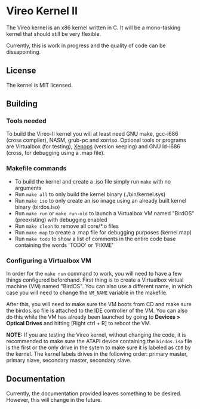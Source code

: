 # Vireo Kernel II

The Vireo kernel is an x86 kernel written in C. It will be a mono-tasking kernel that should still be very flexible.

Currently, this is work in progress and the quality of code can be dissapointing.

## License
The kernel is MIT licensed.

## Building

### Tools needed
To build the Vireo-II kernel you will at least need GNU make, gcc-i686 (cross compiler), NASM, grub-pc and xorriso. Optional tools or programs are Virtualbox (for testing), [Xenops](https://github.com/m44rtn/xenops) (version keeping) and GNU ld-i686 (cross, for debugging using a .map file).

### Makefile commands
- To build the kernel and create a .iso file simply run `make` with no arguments
- Run `make all` to only build the kernel binary (./bin/kernel.sys)
- Run `make iso` to only create an iso image using an already built kernel binary (birdos.iso)
- Run `make run` or `make run-old` to launch a Virtualbox VM named "BirdOS" (preexisting) with debugging enabled
- Run `make clean` to remove all core/*.o files
- Run `make map` to create a .map file for debugging purposes (kernel.map)
- Run `make todo` to show a list of comments in the entire code base containing the words 'TODO' or 'FIXME'

### Configuring a Virtualbox VM
In order for the `make run` command to work, you will need to have a few things configured beforehand. First thing is to create a Virtualbox virtual machine (VM) named "BirdOS". You can also use a different name, in which case you will need to change the `VM_NAME` variable in the makefile.

After this, you will need to make sure the VM boots from CD and make sure the birdos.iso file is attached to the IDE controller of the VM. You can also do this while the VM has already been launched by going to **Devices > Optical Drives** and hitting [Right ctrl + R] to reboot the VM.

**NOTE:** If you are testing the Vireo kernel, without changing the code, it is recommended to make sure the ATAPI device containing the `birdos.iso` file is the first or the only drive in the sytem to make sure it is labeled as `CD0` by the kernel. The kernel labels drives in the following order: primary master, primary slave, secondary master, secondary slave.

## Documentation
Currently, the documentation provided leaves something to be desired. However, this will change in the future.